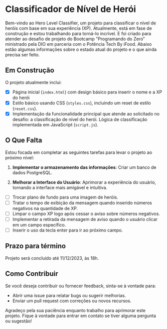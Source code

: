# Classificador de Nível de Herói

Bem-vindo ao Hero Level Classifier, um projeto para classificar o nível de heróis com base em sua experiência (XP). Atualmente, está em fase de construção e estou trabalhando para torná-lo incrível. E foi criado para atender ao desafio de projeto do Bootcamp "Programando do Zero" ministrado pela DIO em parceria com o Potência Tech By iFood. Abaixo estão algumas informações sobre o estado atual do projeto e o que ainda precisa ser feito.

## Em Construção

O projeto atualmente inclui:

- [x] Página inicial (`index.html`) com design básico para inserir o nome e a XP do herói
- [x] Estilo básico usando CSS (`styles.css`), incluindo um reset de estilo (`reset.css`).
- [x] Implementação da funcionalidade principal que atende ao solicitado no desafio: a classificação de nível do herói. Lógica de classificação implementada em JavaScript (`script.js`).

## O Que Falta

Estou focada em completar as seguintes tarefas para levar o projeto ao próximo nível:

1. **Implementar o armazenamento das informações**: Criar um banco de dados PostgreSQL.

2. **Melhorar a Interface do Usuário**: Aprimorar a experiência do usuário, tornando a interface mais amigável e intuitiva.

 - [ ] Trocar plano de fundo para uma imagem de heróis. 
 - [ ] Tratar o tempo de exibição da mensagem quando inserido números negativos na quantidade de XP.
 - [ ] Limpar o campo XP logo após cessar o aviso sobre números negativos.
 - [ ] Implementar a retirada da mensagem de aviso quando o usuário clicar em um campo específico.
 - [ ] Inserir o uso da tecla enter para ir ao próximo campo.

## Prazo para término

Projeto será concluido até 11/12/2023, às 18h.

## Como Contribuir

Se você deseja contribuir ou fornecer feedback, sinta-se à vontade para:

- Abrir uma issue para relatar bugs ou sugerir melhorias.
- Enviar um pull request com correções ou novos recursos.

Agradeço pela sua paciência enquanto trabalho para aprimorar este projeto. Fique à vontade para entrar em contato se tiver alguma pergunta ou sugestão!

